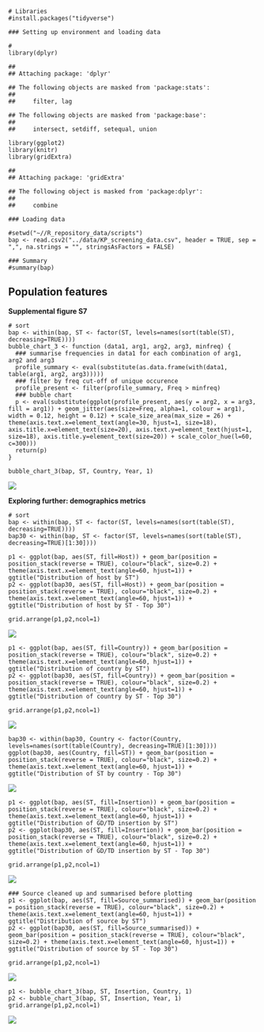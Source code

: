     # Libraries
    #install.packages("tidyverse")

    ### Setting up environment and loading data

    #
    library(dplyr)

    ## 
    ## Attaching package: 'dplyr'

    ## The following objects are masked from 'package:stats':
    ## 
    ##     filter, lag

    ## The following objects are masked from 'package:base':
    ## 
    ##     intersect, setdiff, setequal, union

    library(ggplot2)
    library(knitr)
    library(gridExtra)

    ## 
    ## Attaching package: 'gridExtra'

    ## The following object is masked from 'package:dplyr':
    ## 
    ##     combine

    ### Loading data

    #setwd("~//R_repository_data/scripts")
    bap <- read.csv2("../data/KP_screening_data.csv", header = TRUE, sep = ",", na.strings = "", stringsAsFactors = FALSE)

    ### Summary
    #summary(bap)

Population features
-------------------

**Supplemental figure S7**

    # sort
    bap <- within(bap, ST <- factor(ST, levels=names(sort(table(ST), decreasing=TRUE))))
    bubble_chart_3 <- function (data1, arg1, arg2, arg3, minfreq) {
      ### summarise frequencies in data1 for each combination of arg1, arg2 and arg3
      profile_summary <- eval(substitute(as.data.frame(with(data1, table(arg1, arg2, arg3)))))
      ### filter by freq cut-off of unique occurence
      profile_present <- filter(profile_summary, Freq > minfreq)
      ### bubble chart
      p <- eval(substitute(ggplot(profile_present, aes(y = arg2, x = arg3, fill = arg1)) + geom_jitter(aes(size=Freq, alpha=1, colour = arg1), width = 0.12, height = 0.12) + scale_size_area(max_size = 26) + theme(axis.text.x=element_text(angle=30, hjust=1, size=18), axis.title.x=element_text(size=20), axis.text.y=element_text(hjust=1, size=18), axis.title.y=element_text(size=20)) + scale_color_hue(l=60, c=300)))
      return(p)
    }

    bubble_chart_3(bap, ST, Country, Year, 1)

![](images/KP_unnamed-chunk-2-1.png)

**Exploring further: demographics metrics**

    # sort
    bap <- within(bap, ST <- factor(ST, levels=names(sort(table(ST), decreasing=TRUE))))
    bap30 <- within(bap, ST <- factor(ST, levels=names(sort(table(ST), decreasing=TRUE)[1:30])))

    p1 <- ggplot(bap, aes(ST, fill=Host)) + geom_bar(position = position_stack(reverse = TRUE), colour="black", size=0.2) + theme(axis.text.x=element_text(angle=60, hjust=1)) + ggtitle("Distribution of host by ST")
    p2 <- ggplot(bap30, aes(ST, fill=Host)) + geom_bar(position = position_stack(reverse = TRUE), colour="black", size=0.2) + theme(axis.text.x=element_text(angle=60, hjust=1)) + ggtitle("Distribution of host by ST - Top 30")

    grid.arrange(p1,p2,ncol=1)

![](images/KP_unnamed-chunk-3-1.png)

    p1 <- ggplot(bap, aes(ST, fill=Country)) + geom_bar(position = position_stack(reverse = TRUE), colour="black", size=0.2) + theme(axis.text.x=element_text(angle=60, hjust=1)) + ggtitle("Distribution of country by ST")
    p2 <- ggplot(bap30, aes(ST, fill=Country)) + geom_bar(position = position_stack(reverse = TRUE), colour="black", size=0.2) + theme(axis.text.x=element_text(angle=60, hjust=1)) + ggtitle("Distribution of country by ST - Top 30")

    grid.arrange(p1,p2,ncol=1)

![](images/KP_unnamed-chunk-4-1.png)

    bap30 <- within(bap30, Country <- factor(Country, levels=names(sort(table(Country), decreasing=TRUE)[1:30])))
    ggplot(bap30, aes(Country, fill=ST)) + geom_bar(position = position_stack(reverse = TRUE), colour="black", size=0.2) + theme(axis.text.x=element_text(angle=60, hjust=1)) + ggtitle("Distribution of ST by country - Top 30") 

![](images/KP_unnamed-chunk-5-1.png)

    p1 <- ggplot(bap, aes(ST, fill=Insertion)) + geom_bar(position = position_stack(reverse = TRUE), colour="black", size=0.2) + theme(axis.text.x=element_text(angle=60, hjust=1)) + ggtitle("Distribution of GD/TD insertion by ST")
    p2 <- ggplot(bap30, aes(ST, fill=Insertion)) + geom_bar(position = position_stack(reverse = TRUE), colour="black", size=0.2) + theme(axis.text.x=element_text(angle=60, hjust=1)) + ggtitle("Distribution of GD/TD insertion by ST - Top 30")

    grid.arrange(p1,p2,ncol=1)

![](images/KP_unnamed-chunk-6-1.png)

    ### Source cleaned up and summarised before plotting
    p1 <- ggplot(bap, aes(ST, fill=Source_summarised)) + geom_bar(position = position_stack(reverse = TRUE), colour="black", size=0.2) + theme(axis.text.x=element_text(angle=60, hjust=1)) + ggtitle("Distribution of source by ST") 
    p2 <- ggplot(bap30, aes(ST, fill=Source_summarised)) + geom_bar(position = position_stack(reverse = TRUE), colour="black", size=0.2) + theme(axis.text.x=element_text(angle=60, hjust=1)) + ggtitle("Distribution of source by ST - Top 30") 

    grid.arrange(p1,p2,ncol=1)

![](images/KP_unnamed-chunk-7-1.png)

    p1 <- bubble_chart_3(bap, ST, Insertion, Country, 1)
    p2 <- bubble_chart_3(bap, ST, Insertion, Year, 1)
    grid.arrange(p1,p2,ncol=1)

![](images/KP_unnamed-chunk-8-1.png)
